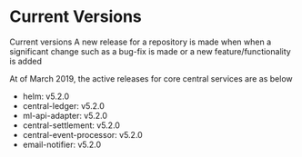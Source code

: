 # Current Versions

Current versions
A new release for a repository is made when when a significant change such as a bug-fix is made or a new feature/functionality is added

At of March 2019, the active releases for core central services are as below

* helm: v5.2.0
* central-ledger: v5.2.0
* ml-api-adapter: v5.2.0
* central-settlement: v5.2.0
* central-event-processor: v5.2.0
* email-notifier: v5.2.0


